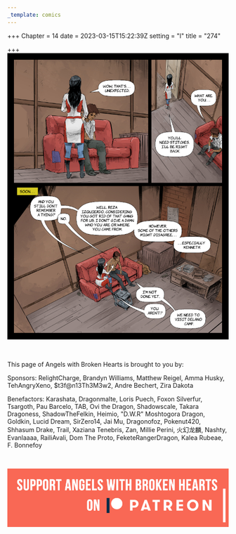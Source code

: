 ```yaml
---
_template: comics
---
```


+++
Chapter = 14
date = 2023-03-15T15:22:39Z
setting = "I"
title = "274"

+++
![](/uploads/v-26.jpg)

<br>

<p align="left">This page of Angels with Broken Hearts is brought to you by:</p>

<p align="left">Sponsors: RelightCharge, Brandyn Williams, Matthew Reigel, Amma Husky, TehAngryXeno, $t3f@n13Th3M3w2, Andre Bechert, Zira Dakota </p>

<p align="left">Benefactors: Karashata, Dragonmalte, Loris Puech, Foxon Silverfur, Tsargoth, Pau Barcelo, TAB, Ovi the Dragon, Shadowscale, Takara Dragoness, ShadowTheFelkin, Heimio, "D.W.R" Moshtogora Dragon, Goldkin, Lucid Dream, SirZero14, Jai Mu, Dragonofoz, Pokenut420, Shhasum Drake, Trail, Xaziana Tenebris, Zan, Millie Perini, 火幻龙麟, Nashty, Evanlaaaa, RailiAvali, Dom The Proto, FeketeRangerDragon, Kalea Rubeae, F. Bonnefoy </p> <br>

[![](/uploads/patreon-banner-4.jpg)](http://patreon.com/mbsaunders)
